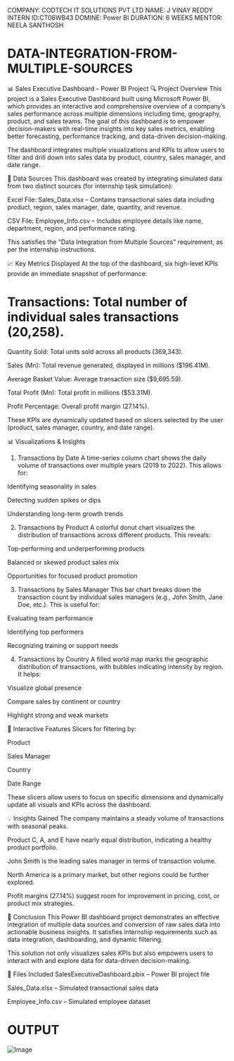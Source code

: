 COMPANY: CODTECH IT SOLUTIONS PVT LTD
NAME: J VINAY REDDY
INTERN ID:CT06WB43
DOMINE: Power BI
DURATION: 6 WEEKS 
MENTOR: NEELA SANTHOSH

# DATA-INTEGRATION-FROM-MULTIPLE-SOURCES

📊 Sales Executive Dashboard – Power BI Project
🔍 Project Overview
This project is a Sales Executive Dashboard built using Microsoft Power BI, which provides an interactive and comprehensive overview of a company’s sales performance across multiple dimensions including time, geography, product, and sales teams. The goal of this dashboard is to empower decision-makers with real-time insights into key sales metrics, enabling better forecasting, performance tracking, and data-driven decision-making.

The dashboard integrates multiple visualizations and KPIs to allow users to filter and drill down into sales data by product, country, sales manager, and date range.

📁 Data Sources
This dashboard was created by integrating simulated data from two distinct sources (for internship task simulation):

Excel File: Sales_Data.xlsx – Contains transactional sales data including product, region, sales manager, date, quantity, and revenue.

CSV File: Employee_Info.csv – Includes employee details like name, department, region, and performance rating.

This satisfies the "Data Integration from Multiple Sources" requirement, as per the internship instructions.

📈 Key Metrics Displayed
At the top of the dashboard, six high-level KPIs provide an immediate snapshot of performance:

# Transactions: Total number of individual sales transactions (20,258).

Quantity Sold: Total units sold across all products (369,343).

Sales (Mn): Total revenue generated, displayed in millions ($196.41M).

Average Basket Value: Average transaction size ($9,695.59).

Total Profit (Mn): Total profit in millions ($53.31M).

Profit Percentage: Overall profit margin (27.14%).

These KPIs are dynamically updated based on slicers selected by the user (product, sales manager, country, and date range).

📊 Visualizations & Insights
1. Transactions by Date
A time-series column chart shows the daily volume of transactions over multiple years (2019 to 2022). This allows for:

Identifying seasonality in sales

Detecting sudden spikes or dips

Understanding long-term growth trends

2. Transactions by Product
A colorful donut chart visualizes the distribution of transactions across different products. This reveals:

Top-performing and underperforming products

Balanced or skewed product sales mix

Opportunities for focused product promotion

3. Transactions by Sales Manager
This bar chart breaks down the transaction count by individual sales managers (e.g., John Smith, Jane Doe, etc.). This is useful for:

Evaluating team performance

Identifying top performers

Recognizing training or support needs

4. Transactions by Country
A filled world map marks the geographic distribution of transactions, with bubbles indicating intensity by region. It helps:

Visualize global presence

Compare sales by continent or country

Highlight strong and weak markets

🔧 Interactive Features
Slicers for filtering by:

Product

Sales Manager

Country

Date Range

These slicers allow users to focus on specific dimensions and dynamically update all visuals and KPIs across the dashboard.

💡 Insights Gained
The company maintains a steady volume of transactions with seasonal peaks.

Product C, A, and E have nearly equal distribution, indicating a healthy product portfolio.

John Smith is the leading sales manager in terms of transaction volume.

North America is a primary market, but other regions could be further explored.

Profit margins (27.14%) suggest room for improvement in pricing, cost, or product mix strategies.

📌 Conclusion
This Power BI dashboard project demonstrates an effective integration of multiple data sources and conversion of raw sales data into actionable business insights. It satisfies internship requirements such as data integration, dashboarding, and dynamic filtering.

This solution not only visualizes sales KPIs but also empowers users to interact with and explore data for data-driven decision-making.

📁 Files Included 
SalesExecutiveDashboard.pbix – Power BI project file

Sales_Data.xlsx – Simulated transactional sales data

Employee_Info.csv – Simulated employee dataset

# OUTPUT
![Image](https://github.com/user-attachments/assets/ecc18b31-19a6-4b4f-b6ea-5f1444bd3661)

